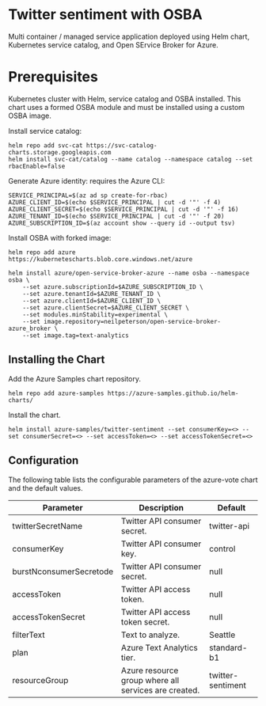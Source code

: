 # Twitter sentiment with OSBA

Multi container / managed service application deployed using Helm chart, Kubernetes service catalog, and Open SErvice Broker for Azure.

# Prerequisites

Kubernetes cluster with Helm, service catalog and OSBA installed. This chart uses a formed OSBA module and must be installed using a custom OSBA image.

Install service catalog:

```
helm repo add svc-cat https://svc-catalog-charts.storage.googleapis.com
helm install svc-cat/catalog --name catalog --namespace catalog --set rbacEnable=false
```

Generate Azure identity: requires the Azure CLI:

```
SERVICE_PRINCIPAL=$(az ad sp create-for-rbac)
AZURE_CLIENT_ID=$(echo $SERVICE_PRINCIPAL | cut -d '"' -f 4)
AZURE_CLIENT_SECRET=$(echo $SERVICE_PRINCIPAL | cut -d '"' -f 16)
AZURE_TENANT_ID=$(echo $SERVICE_PRINCIPAL | cut -d '"' -f 20)
AZURE_SUBSCRIPTION_ID=$(az account show --query id --output tsv)
```

Install OSBA with forked image:

```
helm repo add azure https://kubernetescharts.blob.core.windows.net/azure

helm install azure/open-service-broker-azure --name osba --namespace osba \
    --set azure.subscriptionId=$AZURE_SUBSCRIPTION_ID \
    --set azure.tenantId=$AZURE_TENANT_ID \
    --set azure.clientId=$AZURE_CLIENT_ID \
    --set azure.clientSecret=$AZURE_CLIENT_SECRET \
    --set modules.minStability=experimental \
    --set image.repository=neilpeterson/open-service-broker-azure_broker \
    --set image.tag=text-analytics
```

## Installing the Chart

Add the Azure Samples chart repository.

```
helm repo add azure-samples https://azure-samples.github.io/helm-charts/
```

Install the chart.

```
helm install azure-samples/twitter-sentiment --set consumerKey=<> --set consumerSecret=<> --set accessToken=<> --set accessTokenSecret=<>
```

## Configuration

The following table lists the configurable parameters of the azure-vote chart and the default values.

| Parameter | Description | Default |
|---|---|---|
| twitterSecretName | Twitter API consumer secret.| twitter-api |
| consumerKey | Twitter API consumer key. | control |
| burstNconsumerSecretode | Twitter API consumer secret.| null |
| accessToken | Twitter API access token.| null |
| accessTokenSecret | Twitter API access token secret.| null |
| filterText | Text to analyze. | Seattle |
| plan | Azure Text Analytics tier. | standard-b1 |
| resourceGroup | Azure resource group where all services are created. | twitter-sentiment |


